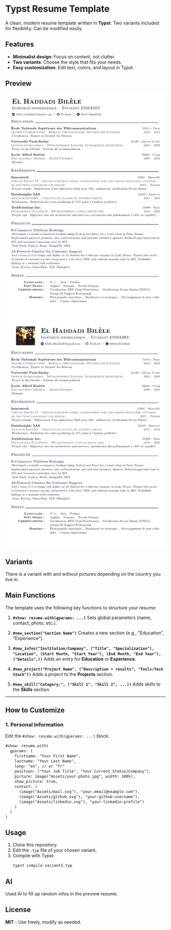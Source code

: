 # Typst Resume Template

A clean, modern resume template written in **Typst**. Two variants included for flexibility. Can be modified easily.

## Features
- **Minimalist design**: Focus on content, not clutter.
- **Two variants**: Choose the style that fits your needs.
- **Easy customization**: Edit text, colors, and layout in Typst.

## Preview

![Resume Preview](./resume-preview.png)
![Resume Preview](./resume-preview-picture.png)

## Variants
There is a variant with and without pictures depending on the country you live in.

## Main Functions
The template uses the following key functions to structure your resume:

1. **`#show: resume.with(gparams: ...)`**
   Sets global parameters (name, contact, photo, etc.).

2. **`#new_section("Section Name")`**
   Creates a new section (e.g., "Education", "Experience").

3. **`#new_infos("Institution/Company", ("Title", "Specialization"), "Location", (Start Month, "Start Year"), (End Month, "End Year"), ("Details",))`**
   Adds an entry for **Education** or **Experience**.

4. **`#new_project("Project Name", ("Description + results", "Tools/Tech Stack"))`**
   Adds a project to the **Projects** section.

5. **`#new_skill("Category:", ("Skill 1", "Skill 2", ...))`**
   Adds skills to the **Skills** section.

---

## **How to Customize**

### **1. Personal Information**
Edit the `#show: resume.with(gparams: ...)` block:
```typst
#show: resume.with(
  gparams: (
    firstname: "Your First Name",
    lastname: "Your Last Name",
    lang: "en", // or "fr"
    position: ("Your Job Title", "Your Current Status/Company"),
    picture: image("Assets/your-photo.jpg", width: 100%),
    show_picture: true,
    contact: (
      (image("Assets/mail.svg"), "your.email@example.com"),
      (image("Assets/github.svg"), "your-github-username"),
      (image("Assets/linkedin.svg"), "your-linkedin-profile")
    )
  )
)
```


## Usage
1. Clone this repository.
2. Edit the `.typ` file of your chosen variant.
3. Compile with Typst:
   ```sh
   typst compile variant1.typ
   ```

## AI

Used AI to fill up random infos in the preview resume.

## License

**MIT** - Use freely, modify as needed.
